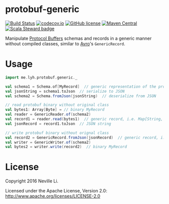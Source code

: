 protobuf-generic
================

[![Build Status](https://travis-ci.org/nevillelyh/protobuf-generic.svg?branch=master)](https://travis-ci.org/nevillelyh/protobuf-generic)
[![codecov.io](https://codecov.io/github/nevillelyh/protobuf-generic/coverage.svg?branch=master)](https://codecov.io/github/nevillelyh/protobuf-generic?branch=master)
[![GitHub license](https://img.shields.io/github/license/nevillelyh/protobuf-generic.svg)](./LICENSE)
[![Maven Central](https://img.shields.io/maven-central/v/me.lyh/protobuf-generic_2.13.svg)](https://maven-badges.herokuapp.com/maven-central/me.lyh/protobuf-generic_2.13)
[![Scala Steward badge](https://img.shields.io/badge/Scala_Steward-helping-brightgreen.svg?style=flat&logo=data:image/png;base64,iVBORw0KGgoAAAANSUhEUgAAAA4AAAAQCAMAAAARSr4IAAAAVFBMVEUAAACHjojlOy5NWlrKzcYRKjGFjIbp293YycuLa3pYY2LSqql4f3pCUFTgSjNodYRmcXUsPD/NTTbjRS+2jomhgnzNc223cGvZS0HaSD0XLjbaSjElhIr+AAAAAXRSTlMAQObYZgAAAHlJREFUCNdNyosOwyAIhWHAQS1Vt7a77/3fcxxdmv0xwmckutAR1nkm4ggbyEcg/wWmlGLDAA3oL50xi6fk5ffZ3E2E3QfZDCcCN2YtbEWZt+Drc6u6rlqv7Uk0LdKqqr5rk2UCRXOk0vmQKGfc94nOJyQjouF9H/wCc9gECEYfONoAAAAASUVORK5CYII=)](https://scala-steward.org)

Manipulate [Protocol Buffers](https://developers.google.com/protocol-buffers/) schemas and records in a generic manner without compiled classes, similar to [Avro](https://avro.apache.org/)'s `GenericRecord`.

# Usage

```scala
import me.lyh.protobuf.generic._

val schema1 = Schema.of[MyRecord]  // generic representation of the protobuf schema
val jsonString = schema1.toJson  // serialize to JSON
val schema2 = Schema.fromJson(jsonString)  // deserialize from JSON

// read protobuf binary without original class
val bytes1: Array[Byte] = // binary MyRecord
val reader = GenericReader.of(schema2)
val record1 = reader.read(bytes1)  // generic record, i.e. Map[String, Any]
val jsonRecord = record1.toJson  // JSON string

// write protobuf binary without orignal class
val record2 = GenericRecord.fromJson(jsonRecord)  // generic record, i.e. Map[String, Any]
val writer = GenericWriter.of(schema2)
val bytes2 = writer.write(record2)  // binary MyRecord
```
# License

Copyright 2016 Neville Li.

Licensed under the Apache License, Version 2.0: http://www.apache.org/licenses/LICENSE-2.0
